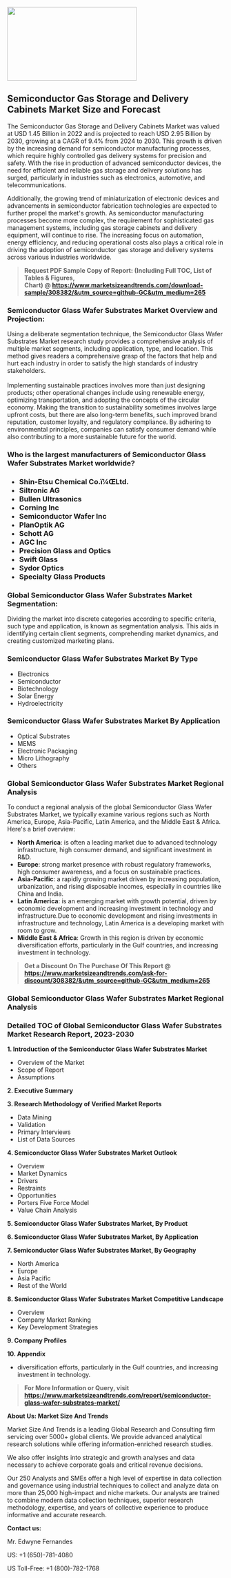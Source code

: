 <p><img class="alignnone size-medium wp-image-20088" src="https://ffe5etoiles.com/wp-content/uploads/2024/12/MST1-300x171.png" alt="" width="300" height="171" /></p><h2>Semiconductor Gas Storage and Delivery Cabinets Market Size and Forecast</h2><p>The Semiconductor Gas Storage and Delivery Cabinets Market was valued at USD 1.45 Billion in 2022 and is projected to reach USD 2.95 Billion by 2030, growing at a CAGR of 9.4% from 2024 to 2030. This growth is driven by the increasing demand for semiconductor manufacturing processes, which require highly controlled gas delivery systems for precision and safety. With the rise in production of advanced semiconductor devices, the need for efficient and reliable gas storage and delivery solutions has surged, particularly in industries such as electronics, automotive, and telecommunications.</p><p>Additionally, the growing trend of miniaturization of electronic devices and advancements in semiconductor fabrication technologies are expected to further propel the market's growth. As semiconductor manufacturing processes become more complex, the requirement for sophisticated gas management systems, including gas storage cabinets and delivery equipment, will continue to rise. The increasing focus on automation, energy efficiency, and reducing operational costs also plays a critical role in driving the adoption of semiconductor gas storage and delivery systems across various industries worldwide.</p></p><blockquote id="" class=""><strong>Request PDF Sample Copy of Report: (Including Full TOC, List of Tables &amp; Figures, Chart)&nbsp;@&nbsp;<strong><a href="https://www.marketsizeandtrends.com/download-sample/308382/&utm_source=github-GC&utm_medium=265" target="_blank">https://www.marketsizeandtrends.com/download-sample/308382/&utm_source=github-GC&utm_medium=265</a></strong></strong></blockquote><h3 id="" class="">Semiconductor Glass Wafer Substrates Market&nbsp;Overview and Projection:</h3><p id="" class="">Using a deliberate segmentation technique, the Semiconductor Glass Wafer Substrates Market research study provides a comprehensive analysis of multiple market segments, including application, type, and location. This method gives readers a comprehensive grasp of the factors that help and hurt each industry in order to satisfy the high standards of industry stakeholders. <br /> <br />Implementing sustainable practices involves more than just designing products; other operational changes include using renewable energy, optimizing transportation, and adopting the concepts of the circular economy. Making the transition to sustainability sometimes involves large upfront costs, but there are also long-term benefits, such improved brand reputation, customer loyalty, and regulatory compliance. By adhering to environmental principles, companies can satisfy consumer demand while also contributing to a more sustainable future for the world.</p><h3 id="" class="">Who is the largest manufacturers of&nbsp;Semiconductor Glass Wafer Substrates Market worldwide?</h3><h3 class=""><p><ul><li>Shin-Etsu Chemical Co.ï¼ŒLtd. </li><li> Siltronic AG </li><li> Bullen Ultrasonics </li><li> Corning Inc </li><li> Semiconductor Wafer Inc </li><li> PlanOptik AG </li><li> Schott AG </li><li> AGC Inc </li><li> Precision Glass and Optics </li><li> Swift Glass </li><li> Sydor Optics </li><li> Specialty Glass Products</li></ul></p></h3><h3 id="" class="">Global&nbsp;Semiconductor Glass Wafer Substrates Market Segmentation:</h3><p id="" class="">Dividing the market into discrete categories according to specific criteria, such type and application, is known as segmentation analysis. This aids in identifying certain client segments, comprehending market dynamics, and creating customized marketing plans.</p><h3 id="" class="">Semiconductor Glass Wafer Substrates Market&nbsp;By Type</h3><p><p><ul><li>Electronics</li><li> Semiconductor</li><li> Biotechnology</li><li> Solar Energy</li><li> Hydroelectricity</p></li></ul></p></p><h3 id="" class="">Semiconductor Glass Wafer Substrates Market&nbsp;By Application</h3><p class=""><p><ul><li>Optical Substrates</li><li> MEMS</li><li> Electronic Packaging</li><li> Micro Lithography</li><li> Others</li></ul></p></p><h3 id="" class="">Global Semiconductor Glass Wafer Substrates Market Regional Analysis</h3><p id="" class="">To conduct a regional analysis of the global Semiconductor Glass Wafer Substrates Market, we typically examine various regions such as North America, Europe, Asia-Pacific, Latin America, and the Middle East &amp; Africa. Here's a brief overview:</p><ul><li><strong>North America</strong>: is often a leading market due to advanced technology infrastructure, high consumer demand, and significant investment in R&amp;D.</li><li><strong>Europe</strong>: strong market presence with robust regulatory frameworks, high consumer awareness, and a focus on sustainable practices.</li><li><strong>Asia-Pacific</strong>: a rapidly growing market driven by increasing population, urbanization, and rising disposable incomes, especially in countries like China and India.</li><li><strong>Latin America</strong>: is an emerging market with growth potential, driven by economic development and increasing investment in technology and infrastructure.Due to economic development and rising investments in infrastructure and technology, Latin America is a developing market with room to grow.</li><li><strong>Middle East &amp; Africa</strong>: Growth in this region is driven by economic diversification efforts, particularly in the Gulf countries, and increasing investment in technology.</li></ul><blockquote id="" class=""><strong>Get a Discount On The Purchase Of This Report @ <strong><a href="https://www.marketsizeandtrends.com/ask-for-discount/308382/&utm_source=github-GC&utm_medium=265" target="_blank">https://www.marketsizeandtrends.com/ask-for-discount/308382/&utm_source=github-GC&utm_medium=265</a></strong></strong></blockquote><h3 id="" class="">Global Semiconductor Glass Wafer Substrates Market Regional Analysis</h3><h3 id="" class="">Detailed TOC of Global Semiconductor Glass Wafer Substrates Market Research Report, 2023-2030</h3><p id="" class=""><strong>1. Introduction of the Semiconductor Glass Wafer Substrates Market</strong></p><ul><li>Overview of the Market</li><li>Scope of Report</li><li>Assumptions</li></ul><p id="" class=""><strong>2. Executive Summary</strong></p><p id="" class=""><strong>3. Research Methodology of Verified Market Reports</strong></p><ul><li>Data Mining</li><li>Validation</li><li>Primary Interviews</li><li>List of Data Sources</li></ul><p id="" class=""><strong>4. Semiconductor Glass Wafer Substrates Market Outlook</strong></p><ul><li>Overview</li><li>Market Dynamics</li><li>Drivers</li><li>Restraints</li><li>Opportunities</li><li>Porters Five Force Model</li><li>Value Chain Analysis</li></ul><p id="" class=""><strong>5. Semiconductor Glass Wafer Substrates Market, By Product</strong></p><p id="" class=""><strong>6. Semiconductor Glass Wafer Substrates Market, By Application</strong></p><p id="" class=""><strong>7. Semiconductor Glass Wafer Substrates Market, By Geography</strong></p><ul><li>North America</li><li>Europe</li><li>Asia Pacific</li><li>Rest of the World</li></ul><p id="" class=""><strong>8. Semiconductor Glass Wafer Substrates Market Competitive Landscape</strong></p><ul><li>Overview</li><li>Company Market Ranking</li><li>Key Development Strategies</li></ul><p id="" class=""><strong>9. Company Profiles</strong></p><p id="" class=""><strong>10. Appendix</strong></p><ul><li>diversification efforts, particularly in the Gulf countries, and increasing investment in technology.</li></ul><blockquote id="" class=""><strong>For More Information or Query, visit <strong><strong><a href="https://www.marketsizeandtrends.com/report/semiconductor-glass-wafer-substrates-market/" target="_blank">https://www.marketsizeandtrends.com/report/semiconductor-glass-wafer-substrates-market/</a></strong></strong></strong></blockquote><p id="" class=""><strong>About Us: Market Size And Trends</strong></p><p id="" class="">Market Size And Trends is a leading Global Research and Consulting firm servicing over 5000+ global clients. We provide advanced analytical research solutions while offering information-enriched research studies.</p><p id="" class="">We also offer insights into strategic and growth analyses and data necessary to achieve corporate goals and critical revenue decisions.</p><p id="" class="">Our 250 Analysts and SMEs offer a high level of expertise in data collection and governance using industrial techniques to collect and analyze data on more than 25,000 high-impact and niche markets. Our analysts are trained to combine modern data collection techniques, superior research methodology, expertise, and years of collective experience to produce informative and accurate research.</p><p id="" class=""><strong>Contact us:</strong></p><p id="" class="">Mr. Edwyne Fernandes</p><p id="" class="">US: +1 (650)-781-4080</p><p id="" class="">US Toll-Free: +1 (800)-782-1768</p>
